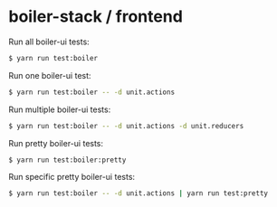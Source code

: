 # boiler-stack / frontend

Run all boiler-ui tests:

```bash
$ yarn run test:boiler
```

Run one boiler-ui test:

```bash
$ yarn run test:boiler -- -d unit.actions
```

Run multiple boiler-ui tests:

```bash
$ yarn run test:boiler -- -d unit.actions -d unit.reducers
```

Run pretty boiler-ui tests:

```bash
$ yarn run test:boiler:pretty
```

Run specific pretty boiler-ui tests:

```bash
$ yarn run test:boiler -- -d unit.actions | yarn run test:pretty
```